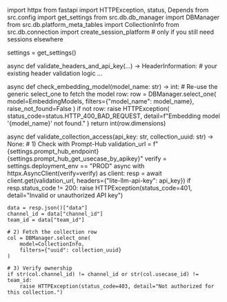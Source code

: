 import httpx
from fastapi import HTTPException, status, Depends
from src.config import get_settings
from src.db.db_manager import DBManager
from src.db.platform_meta_tables import CollectionInfo
from src.db.connection import create_session_platform  # only if you still need sessions elsewhere

settings = get_settings()

async def validate_headers_and_api_key(...) -> HeaderInformation:
    # your existing header validation logic
    ...

async def check_embedding_model(model_name: str) -> int:
    # Re-use the generic select_one to fetch the model row:
    row = DBManager.select_one(
        model=EmbeddingModels,
        filters={"model_name": model_name},
        raise_not_found=False
    )
    if not row:
        raise HTTPException(
            status_code=status.HTTP_400_BAD_REQUEST,
            detail=f"Embedding model '{model_name}' not found."
        )
    return int(row.dimensions)

async def validate_collection_access(api_key: str, collection_uuid: str) -> None:
    # 1) Check with Prompt-Hub
    validation_url = f"{settings.prompt_hub_endpoint}{settings.prompt_hub_get_usecase_by_apikey}"
    verify = settings.deployment_env == "PROD"
    async with httpx.AsyncClient(verify=verify) as client:
        resp = await client.get(validation_url, headers={"lite-llm-api-key": api_key})
    if resp.status_code != 200:
        raise HTTPException(status_code=401, detail="Invalid or unauthorized API key")

    data = resp.json()["data"]
    channel_id = data["channel_id"]
    team_id = data["team_id"]

    # 2) Fetch the collection row
    col = DBManager.select_one(
        model=CollectionInfo,
        filters={"uuid": collection_uuid}
    )

    # 3) Verify ownership
    if str(col.channel_id) != channel_id or str(col.usecase_id) != team_id:
        raise HTTPException(status_code=403, detail="Not authorized for this collection.")
